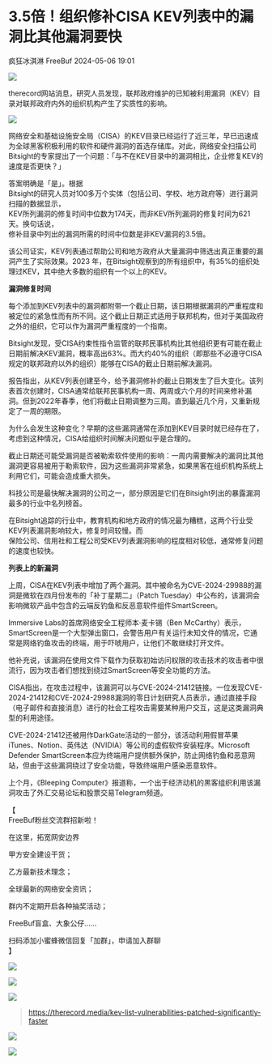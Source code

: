 #  3.5倍！组织修补CISA KEV列表中的漏洞比其他漏洞要快   
疯狂冰淇淋  FreeBuf   2024-05-06 19:01  
  
![](https://mmbiz.qpic.cn/mmbiz_gif/qq5rfBadR38jUokdlWSNlAjmEsO1rzv3srXShFRuTKBGDwkj4gvYy34iajd6zQiaKl77Wsy9mjC0xBCRg0YgDIWg/640?wx_fmt=gif "")  
  
  
therecord网站消息，研究人员发现，联邦政府维护的已知被利用漏洞（KEV）目录对联邦政府内外的组织机构产生了实质性的影响。  
  
  
![](https://mmbiz.qpic.cn/mmbiz_png/qq5rfBadR38CjpE7SgibY8ZVMThOhz1b03YoItvA2kyibdKJcd8UJxHsadl6pbbY1kAnQzaNn48t4BoQxyPYTo8Q/640?wx_fmt=png&from=appmsg "")  
  
  
网络安全和基础设施安全局（CISA）的KEV目录已经运行了近三年，早已迅速成为全球黑客积极利用的软件和硬件漏洞的首选存储库。对此，网络安全扫描公司Bitsight的专家提出了一个问题：「与不在KEV目录中的漏洞相比，企业修复KEV的速度是否更快？」  
  
  
答案明确是「是」。根据  
Bitsight的研究人员对100多万个实体（包括公司、学校、地方政府等）进行漏洞扫描的数据显示，  
KEV所列漏洞的修复时间中位数为174天，而非KEV所列漏洞的修复时间为621天。换句话说，  
修补目录中列出的漏洞所需的时间中位数是非KEV漏洞的3.5倍。  
  
  
该公司证实，KEV列表通过帮助公司和地方政府从大量漏洞中筛选出真正重要的漏洞产生了实际效果。2023 年，在Bitsight观察到的所有组织中，有35%的组织处理过KEV，其中绝大多数的组织有一个以上的KEV。  
  
  
**漏洞修复时间**  
  
  
  
每个添加到KEV列表中的漏洞都附带一个截止日期，该日期根据漏洞的严重程度和被定位的紧急性而有所不同。这个截止日期正式适用于联邦机构，但对于美国政府之外的组织，它可以作为漏洞严重程度的一个指南。  
  
  
Bitsight发现，受CISA约束性指令监管的联邦民事机构比其他组织更有可能在截止日期前解决KEV漏洞，概率高出63%。而大约40%的组织（即那些不必遵守CISA规定的联邦政府以外的组织）能够在CISA的截止日期前解决漏洞。  
  
  
报告指出，从KEV列表创建至今，给予漏洞修补的截止日期发生了巨大变化。该列表首次创建时，CISA通常给联邦民事机构一周、两周或六个月的时间来修补漏洞。但到2022年春季，他们将截止日期调整为三周。直到最近几个月，又重新规定了一周的期限。  
  
  
为什么会发生这种变化？早期的这些漏洞通常在添加到KEV目录时就已经存在了，考虑到这种情况，CISA给组织时间解决问题似乎是合理的。  
  
  
截止日期还可能受漏洞是否被勒索软件使用的影响：一周内需要解决的漏洞比其他漏洞更容易被用于勒索软件，因为这些漏洞非常紧急，如果黑客在组织机构系统上利用它们，可能会造成重大损失。  
  
  
科技公司是最快解决漏洞的公司之一，部分原因是它们在Bitsight列出的暴露漏洞最多的行业中名列榜首。  
  
  
在Bitsight追踪的行业中，教育机构和地方政府的情况最为糟糕，这两个行业受KEV列表漏洞影响较大，修复时间较慢。而  
保险公司、信用社和工程公司受KEV列表漏洞影响的程度相对较低，通常修复问题的速度也较快。  
  
  
**列表上的新漏洞**  
  
  
  
上周，CISA在KEV列表中增加了两个漏洞。其中被命名为CVE-2024-29988的漏洞是微软在四月份发布的「补丁星期二」（Patch Tuesday）中公布的，该漏洞会影响微软产品中包含的云端反钓鱼和反恶意软件组件SmartScreen。  
  
  
Immersive Labs的首席网络安全工程师本·麦卡锡（Ben McCarthy）表示，SmartScreen是一个大型弹出窗口，会警告用户有关运行未知文件的情况，它通常是网络钓鱼攻击的终端，用于吓唬用户，让他们不敢继续打开文件。  
  
  
他补充说，该漏洞在使用文件下载作为获取初始访问权限的攻击技术的攻击者中很流行，因为攻击者们想找到绕过SmartScreen等安全功能的方法。  
  
  
CISA指出，在攻击过程中，该漏洞可以与CVE-2024-21412链接。一位发现CVE-2024-21412和CVE-2024-29988漏洞的零日计划研究人员表示，通过直接手段（电子邮件和直接消息）进行的社会工程攻击需要某种用户交互，这是这类漏洞典型的利用途径。  
  
  
CVE-2024-21412还被用作DarkGate活动的一部分，该活动利用假冒苹果iTunes、Notion、英伟达（NVIDIA）等公司的虚假软件安装程序。Microsoft Defender SmartScreen本应为终端用户提供额外保护，防止网络钓鱼和恶意网站，但由于这些漏洞绕过了安全功能，导致终端用户感染恶意软件。  
  
  
上个月，《Bleeping Computer》报道称，一个出于经济动机的黑客组织利用该漏洞攻击了外汇交易论坛和股票交易Telegram频道。  
  
  
【  
FreeBuf粉丝交流群招新啦！  
  
在这里，拓宽网安边界  
  
甲方安全建设干货；  
  
乙方最新技术理念；  
  
全球最新的网络安全资讯；  
  
群内不定期开启各种抽奖活动；  
  
FreeBuf盲盒、大象公仔......  
  
扫码添加小蜜蜂微信回复「加群」，申请加入群聊  
】  
  
![](https://mmbiz.qpic.cn/mmbiz_jpg/qq5rfBadR3ich6ibqlfxbwaJlDyErKpzvETedBHPS9tGHfSKMCEZcuGq1U1mylY7pCEvJD9w60pWp7NzDjmM2BlQ/640?wx_fmt=other&wxfrom=5&wx_lazy=1&wx_co=1&tp=webp "")  
  
  
![](https://mmbiz.qpic.cn/mmbiz_png/oQ6bDiaGhdyodyXHMOVT6w8DobNKYuiaE7OzFMbpar0icHmzxjMvI2ACxFql4Wbu2CfOZeadq1WicJbib6FqTyxEx6Q/640?wx_fmt=other&wxfrom=5&wx_lazy=1&wx_co=1&tp=webp "")  
  
![](https://mmbiz.qpic.cn/mmbiz_png/qq5rfBadR3icEEJemUSFlfufMicpZeRJZJ61icYlLmBLDpdYEZ7nIzpGovpHjtxITB6ibiaC3R5hoibVkQsVLQfdK57w/640?wx_fmt=other&wxfrom=5&wx_lazy=1&wx_co=1&tp=webp "")  
> https://therecord.media/kev-list-vulnerabilities-patched-significantly-faster  
  
  
![](https://mmbiz.qpic.cn/mmbiz_png/qq5rfBadR3icEEJemUSFlfufMicpZeRJZJ7JfyOicficFrgrD4BHnIMtgCpBbsSUBsQ0N7pHC7YpU8BrZWWwMMghoQ/640?wx_fmt=other&wxfrom=5&wx_lazy=1&wx_co=1&tp=webp "")  
  
[](http://mp.weixin.qq.com/s?__biz=Mzg2MTAwNzg1Ng==&mid=2247493411&idx=1&sn=6e2fc6872803cd754a1d6796ea8d1153&chksm=ce1f1dbcf96894aa2d841924f91841720a1f96f4350d488f736af89e16d901aa1d02ca372a4c&scene=21#wechat_redirect)  
  
[](http://mp.weixin.qq.com/s?__biz=Mzg2MTAwNzg1Ng==&mid=2247493362&idx=1&sn=39c9b1c4d709e5ad0babb44995b0e412&chksm=ce1f1c6df968957be704d2843b3f448b252d2a2e1b5271efa486c3e57819849e0e287b04568b&scene=21#wechat_redirect)  
  
[](https://mp.weixin.qq.com/s?__biz=MjM5NjA0NjgyMA==&mid=2651253272&idx=1&sn=82468d927062b7427e3ca8a912cb2dc7&scene=21#wechat_redirect)  
  
![](https://mmbiz.qpic.cn/mmbiz_gif/qq5rfBadR3icF8RMnJbsqatMibR6OicVrUDaz0fyxNtBDpPlLfibJZILzHQcwaKkb4ia57xAShIJfQ54HjOG1oPXBew/640?wx_fmt=gif&wxfrom=5&wx_lazy=1&tp=webp "")  
  
